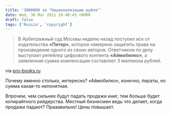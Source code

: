 ```yaml
---
title: '3000000 за "Национализацию рубля"'
date: Wed, 30 Mar 2011 19:48:43 +0000
draft: false
tags: ['Russia', 'copyright']
---
```


> В Арбитражный суд Москвы неделю назад поступил иск от издательства **«Питер»**, которое намерено защитить права на произведение одного из своих авторов. Ответчиком по делу выступает ретейлер цифрового контента **«Аймобилко»**, а заявленная сумма компенсации составляет 3 миллиона рублей.

via [pro-books.ru](http://pro-books.ru/sitearticles/6921)

Почему именно столько, интересно? «Аймобилко», конечно, пираты, но сумма какая-то непонятная.

Впрочем, чем сильнее будут падать продажи книг, тем больше будет копирайтного рейдерства. Местный бизнесмен ведь что делает, когда продажи падают? Прааавильно! Цены повышает.